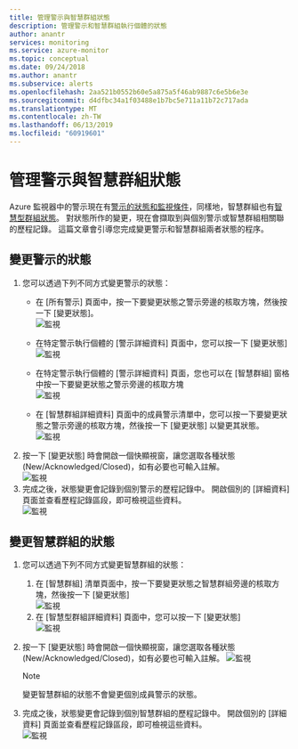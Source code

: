 ```yaml
---
title: 管理警示與智慧群組狀態
description: 管理警示和智慧群組執行個體的狀態
author: anantr
services: monitoring
ms.service: azure-monitor
ms.topic: conceptual
ms.date: 09/24/2018
ms.author: anantr
ms.subservice: alerts
ms.openlocfilehash: 2aa521b0552b60e5a875a5f46ab9887c6e5b6e3e
ms.sourcegitcommit: d4dfbc34a1f03488e1b7bc5e711a11b72c717ada
ms.translationtype: MT
ms.contentlocale: zh-TW
ms.lasthandoff: 06/13/2019
ms.locfileid: "60919601"
---
```

# <a name="manage-alert-and-smart-group-states"></a>管理警示與智慧群組狀態
Azure 監視器中的警示現在有[警示的狀態和監視條件](https://aka.ms/azure-alerts-overview)，同樣地，智慧群組也有[智慧型群組狀態](https://aka.ms/smart-groups)。 對狀態所作的變更，現在會擷取到與個別警示或智慧群組相關聯的歷程記錄。 這篇文章會引導您完成變更警示和智慧群組兩者狀態的程序。

## <a name="change-the-state-of-an-alert"></a>變更警示的狀態
1. 您可以透過下列不同方式變更警示的狀態： 
    * 在 [所有警示] 頁面中，按一下要變更狀態之警示旁邊的核取方塊，然後按一下 [變更狀態]。   
    ![監視](./media/alerts-managing-alert-states/state-all-alerts.jpg)
    * 在特定警示執行個體的 [警示詳細資料] 頁面中，您可以按一下 [變更狀態]   
    ![監視](./media/alerts-managing-alert-states/state-alert-details.jpg)
    * 在特定警示執行個體的 [警示詳細資料] 頁面，您也可以在 [智慧群組] 窗格中按一下要變更狀態之警示旁邊的核取方塊    
    ![監視](./media/alerts-managing-alert-states/state-alert-details-sg.jpg)

    * 在 [智慧群組詳細資料] 頁面中的成員警示清單中，您可以按一下要變更狀態之警示旁邊的核取方塊，然後按一下 [變更狀態] 以變更其狀態。   
    ![監視](./media/alerts-managing-alert-states/state-sg-details-alerts.jpg)
1. 按一下 [變更狀態] 時會開啟一個快顯視窗，讓您選取各種狀態 (New/Acknowledged/Closed)，如有必要也可輸入註解。   
![監視](./media/alerts-managing-alert-states/state-alert-change.jpg)
1. 完成之後，狀態變更會記錄到個別警示的歷程記錄中。 開啟個別的 [詳細資料] 頁面並查看歷程記錄區段，即可檢視這些資料。    
![監視](./media/alerts-managing-alert-states/state-alert-history.jpg)

## <a name="change-the-state-of-a-smart-group"></a>變更智慧群組的狀態
1. 您可以透過下列不同方式變更智慧群組的狀態：
    1. 在 [智慧群組] 清單頁面中，按一下要變更狀態之智慧群組旁邊的核取方塊，然後按一下 [變更狀態]  
    ![監視](./media/alerts-managing-alert-states/state-sg-list.jpg)
    1. 在 [智慧型群組詳細資料] 頁面中，您可以按一下 [變更狀態]        
    ![監視](./media/alerts-managing-alert-states/state-sg-details.jpg)
1. 按一下 [變更狀態] 時會開啟一個快顯視窗，讓您選取各種狀態 (New/Acknowledged/Closed)，如有必要也可輸入註解。 
![監視](./media/alerts-managing-alert-states/state-sg-change.jpg)
   > [!NOTE]
   >  變更智慧群組的狀態不會變更個別成員警示的狀態。

1. 完成之後，狀態變更會記錄到個別智慧群組的歷程記錄中。 開啟個別的 [詳細資料] 頁面並查看歷程記錄區段，即可檢視這些資料。     
![監視](./media/alerts-managing-alert-states/state-sg-history.jpg)


